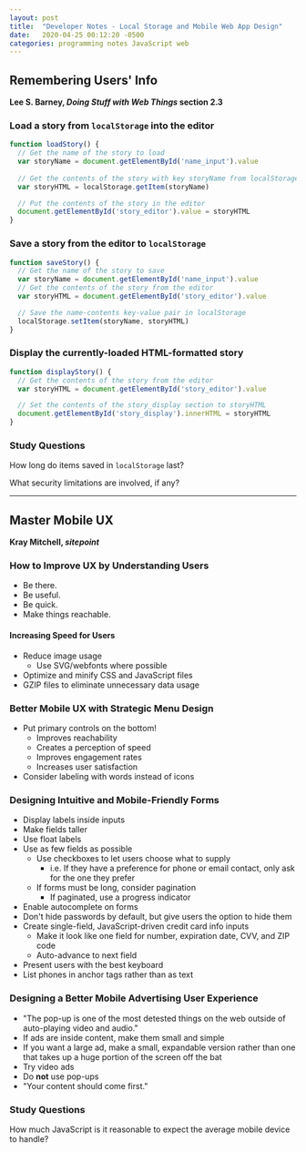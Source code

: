 ```yaml
---
layout: post
title:  "Developer Notes - Local Storage and Mobile Web App Design"
date:   2020-04-25 00:12:20 -0500
categories: programming notes JavaScript web
---
```


## Remembering Users' Info
**Lee S. Barney, *Doing Stuff with Web Things* section 2.3**

### Load a story from `localStorage` into the editor
```javascript
function loadStory() {
  // Get the name of the story to load
  var storyName = document.getElementById('name_input').value
  
  // Get the contents of the story with key storyName from localStorage
  var storyHTML = localStorage.getItem(storyName)

  // Put the contents of the story in the editor
  document.getElementById('story_editor').value = storyHTML
}
```

### Save a story from the editor to `localStorage`
```javascript
function saveStory() {
  // Get the name of the story to save
  var storyName = document.getElementById('name_input').value
  // Get the contents of the story from the editor
  var storyHTML = document.getElementById('story_editor').value

  // Save the name-contents key-value pair in localStorage
  localStorage.setItem(storyName, storyHTML)
}
```

### Display the currently-loaded HTML-formatted story
```javascript
function displayStory() {
  // Get the contents of the story from the editor
  var storyHTML = document.getElementById('story_editor').value

  // Set the contents of the story_display section to storyHTML
  document.getElementById('story_display').innerHTML = storyHTML
}
```

### Study Questions
How long do items saved in `localStorage` last?

What security limitations are involved, if any?


***
## Master Mobile UX
**Kray Mitchell, *sitepoint***

### How to Improve UX by Understanding Users

- Be there.
- Be useful.
- Be quick.
- Make things reachable.

#### Increasing Speed for Users
- Reduce image usage
  - Use SVG/webfonts where possible
- Optimize and minify CSS and JavaScript files
- GZIP files to eliminate unnecessary data usage


### Better Mobile UX with Strategic Menu Design

- Put primary controls on the bottom!
  - Improves reachability
  - Creates a perception of speed
  - Improves engagement rates
  - Increases user satisfaction
- Consider labeling with words instead of icons


### Designing Intuitive and Mobile-Friendly Forms

- Display labels inside inputs
- Make fields taller
- Use float labels
- Use as few fields as possible
  - Use checkboxes to let users choose what to supply
    - i.e. If they have a preference for phone or email contact, only ask for the one they prefer
  - If forms must be long, consider pagination
    - If paginated, use a progress indicator
- Enable autocomplete on forms
- Don't hide passwords by default, but give users the option to hide them
- Create single-field, JavaScript-driven credit card info inputs
  - Make it look like one field for number, expiration date, CVV, and ZIP code
  - Auto-advance to next field
- Present users with the best keyboard
- List phones in anchor tags rather than as text


### Designing a Better Mobile Advertising User Experience

- "The pop-up is one of the most detested things on the web outside of auto-playing video and audio."
- If ads are inside content, make them small and simple
- If you want a large ad, make a small, expandable version rather than one that takes up a huge portion of the screen off the bat
- Try video ads
- Do **not** use pop-ups
- "Your content should come first."


### Study Questions
How much JavaScript is it reasonable to expect the average mobile device to handle?